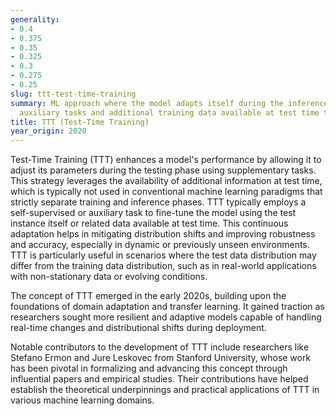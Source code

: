 ```yaml
---
generality:
- 0.4
- 0.375
- 0.35
- 0.325
- 0.3
- 0.275
- 0.25
slug: ttt-test-time-training
summary: ML approach where the model adapts itself during the inference phase using
  auxiliary tasks and additional training data available at test time to improve performance.
title: TTT (Test-Time Training)
year_origin: 2020
---
```


Test-Time Training (TTT) enhances a model's performance by allowing it to adjust its parameters during the testing phase using supplementary tasks. This strategy leverages the availability of additional information at test time, which is typically not used in conventional machine learning paradigms that strictly separate training and inference phases. TTT typically employs a self-supervised or auxiliary task to fine-tune the model using the test instance itself or related data available at test time. This continuous adaptation helps in mitigating distribution shifts and improving robustness and accuracy, especially in dynamic or previously unseen environments. TTT is particularly useful in scenarios where the test data distribution may differ from the training data distribution, such as in real-world applications with non-stationary data or evolving conditions.

The concept of TTT emerged in the early 2020s, building upon the foundations of domain adaptation and transfer learning. It gained traction as researchers sought more resilient and adaptive models capable of handling real-time changes and distributional shifts during deployment.

Notable contributors to the development of TTT include researchers like Stefano Ermon and Jure Leskovec from Stanford University, whose work has been pivotal in formalizing and advancing this concept through influential papers and empirical studies. Their contributions have helped establish the theoretical underpinnings and practical applications of TTT in various machine learning domains.
